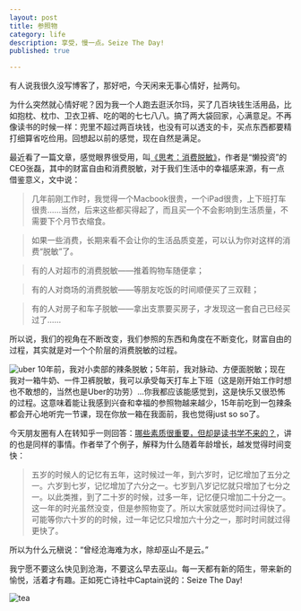 ```yaml
---
layout: post
title: 参照物
category: life
description: 享受，慢一点。Seize The Day!
published: true

---
```


有人说我很久没写博客了，那好吧，今天闲来无事心情好，扯两句。

为什么突然就心情好呢？因为我一个人跑去逛沃尔玛，买了几百块钱生活用品，比如抱枕、枕巾、卫衣卫裤、吃的喝的七七八八。搞了两大袋回家，心满意足。不再像读书的时候一样：兜里不超过两百块钱，也没有可以透支的卡，买点东西都要精打细算省吃俭用。回想起以前的感觉，现在自然是满足。

最近看了一篇文章，感觉眼界很受用，叫[《思考：消费脱敏》](http://www.aiweibang.com/yuedu/shenghuo/3151400.html)，作者是“懒投资”的CEO张磊，其中的财富自由和消费脱敏，对于我们生活中的幸福感来源，有一点借鉴意义，文中说：

> 几年前刚工作时，我觉得一个Macbook很贵，一个iPad很贵，上下班打车很贵……当然，后来这些都买得起了，而且买一个不会影响到生活质量，不需要下个月节衣缩食。

> 如果一些消费，长期来看不会让你的生活品质变差，可以认为你对这样的消费“脱敏”了。

> 有的人对超市的消费脱敏——推着购物车随便拿；

> 有的人对商场的消费脱敏——等朋友吃饭的时间顺便买了三双鞋；

> 有的人对房子和车子脱敏——拿出支票要买房子，才发现这一套自己已经买过了……

所以说，我们的视角在不断改变，我们参照的东西和角度在不断变化，财富自由的过程，其实就是对一个个阶层的消费脱敏的过程。

![uber](http://findshine.qiniudn.com/uber_combine.jpg?imageView/2/w/768)
10年前，我对小卖部的辣条脱敏；5年前，我对脉动、方便面脱敏；现在我对一箱牛奶、一件卫裤脱敏，我可以承受每天打车上下班（这是刚开始工作时想也不敢想的，当然也是Uber的功劳）...你我都应该能感觉到，这是快乐又很恐怖的过程。这意味着能让我感到兴奋和幸福的参照物越来越少，15年前吃到一包辣条都会开心地听完一节课，现在你放一箱在我面前，我也觉得just so so了。

今天朋友圈有人在转知乎一则回答：[哪些素质很重要，但却是读书学不来的？](http://zhi.hu/hOil)，讲的也是同样的事情。作者举了个例子，解释为什么随着年龄增长，越发觉得时间变快：

> 五岁的时候人的记忆有五年，这时候过一年，到六岁时，记忆增加了五分之一。六岁到七岁，记忆增加了六分之一。七岁到八岁记忆就只增加了七分之一。以此类推，到了二十岁的时候，过多一年，记忆便只增加二十分之一。这一年的时光虽然没变，但是参照物变了。所以大家就感觉时间过得快了。可能等你六十岁的的时候，过一年记忆只增加六十分之一，那时时间就过得更快了。

所以为什么元稹说：“曾经沧海难为水，除却巫山不是云。”

我宁愿不要这么快见到沧海，不要这么早去巫山。每一天都有新的陌生，带来新的愉悦，活着才有趣。正如死亡诗社中Captain说的：Seize The Day!

![tea](http://findshine.qiniudn.com/tea&movie.jpg?imageView/2/w/768)
